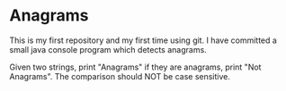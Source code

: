 # Anagrams
This is my first repository and my first time using git. I have committed a small java console program which detects anagrams.

Given two strings, print "Anagrams" if they are anagrams, print "Not Anagrams". The comparison should NOT be case sensitive.
